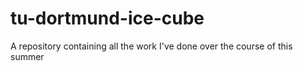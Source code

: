 # tu-dortmund-ice-cube
A repository containing all the work I've done over the course of this summer
